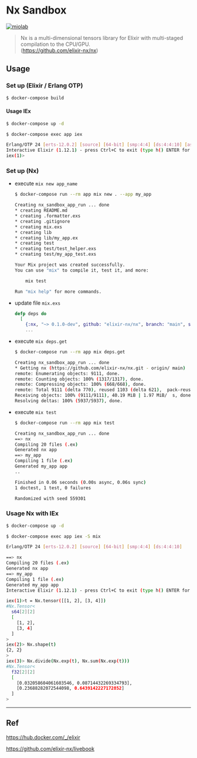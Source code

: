 # Nx Sandbox

[![miolab](https://circleci.com/gh/miolab/nx_sandbox.svg?style=svg)](https://github.com/miolab/nx_sandbox)

> Nx is a multi-dimensional tensors library for Elixir with multi-staged compilation to the CPU/GPU.  
> (https://github.com/elixir-nx/nx)

## Usage

### Set up (Elixir / Erlang OTP)

```sh
$ docker-compose build
```

#### **Usage** IEx

```sh
$ docker-compose up -d
```

```sh
$ docker-compose exec app iex

Erlang/OTP 24 [erts-12.0.2] [source] [64-bit] [smp:4:4] [ds:4:4:10] [async-threads:1] [jit]
Interactive Elixir (1.12.1) - press Ctrl+C to exit (type h() ENTER for help)
iex(1)>
```

### Set up (Nx)

- execute `mix new app_name`

  ```sh
  $ docker-compose run --rm app mix new . --app my_app

  Creating nx_sandbox_app_run ... done
  * creating README.md
  * creating .formatter.exs
  * creating .gitignore
  * creating mix.exs
  * creating lib
  * creating lib/my_app.ex
  * creating test
  * creating test/test_helper.exs
  * creating test/my_app_test.exs

  Your Mix project was created successfully.
  You can use "mix" to compile it, test it, and more:

      mix test

  Run "mix help" for more commands.
  ```

- update file `mix.exs`

  ```elixir
  defp deps do
    [
      {:nx, "~> 0.1.0-dev", github: "elixir-nx/nx", branch: "main", sparse: "nx"}  # --> add
      ...
  ```

- execute `mix deps.get`

  ```sh
  $ docker-compose run --rm app mix deps.get

  Creating nx_sandbox_app_run ... done
  * Getting nx (https://github.com/elixir-nx/nx.git - origin/ main)
  remote: Enumerating objects: 9111, done.
  remote: Counting objects: 100% (1317/1317), done.
  remote: Compressing objects: 100% (668/668), done.
  remote: Total 9111 (delta 770), reused 1103 (delta 621),  pack-reused 7794
  Receiving objects: 100% (9111/9111), 40.19 MiB | 1.97 MiB/  s, done.
  Resolving deltas: 100% (5937/5937), done.
  ```

- execute `mix test`

  ```sh
  $ docker-compose run --rm app mix test

  Creating nx_sandbox_app_run ... done
  ==> nx
  Compiling 20 files (.ex)
  Generated nx app
  ==> my_app
  Compiling 1 file (.ex)
  Generated my_app app
  ..

  Finished in 0.06 seconds (0.00s async, 0.06s sync)
  1 doctest, 1 test, 0 failures

  Randomized with seed 559301
  ```

### **Usage** Nx with IEx

```sh
$ docker-compose up -d

$ docker-compose exec app iex -S mix

Erlang/OTP 24 [erts-12.0.2] [source] [64-bit] [smp:4:4] [ds:4:4:10]   [async-threads:1] [jit]

==> nx
Compiling 20 files (.ex)
Generated nx app
==> my_app
Compiling 1 file (.ex)
Generated my_app app
Interactive Elixir (1.12.1) - press Ctrl+C to exit (type h() ENTER for help)

iex(1)>t = Nx.tensor([[1, 2], [3, 4]])
#Nx.Tensor<
  s64[2][2]
  [
    [1, 2],
    [3, 4]
  ]
>
iex(2)> Nx.shape(t)
{2, 2}
>
iex(3)> Nx.divide(Nx.exp(t), Nx.sum(Nx.exp(t)))
#Nx.Tensor<
  f32[2][2]
  [
    [0.032058604061603546, 0.08714432269334793],
    [0.23688282072544098, 0.6439142227172852]
  ]
>
```

---

## Ref

https://hub.docker.com/_/elixir

https://github.com/elixir-nx/livebook
